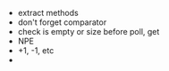 - extract methods
- don't forget comparator
- check is empty or size before poll, get
- NPE
- +1, -1, etc
- 
